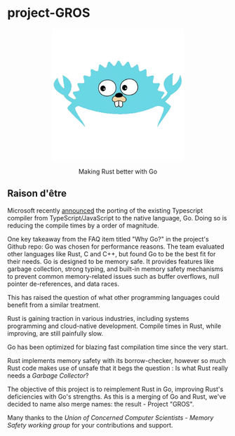 # project-GROS
<div align="center">
  <picture>
    <img alt="GROS - Making Rust better with Go" src="img/gros.png" height="300">
  </picture>
  <p>Making Rust better with Go</p>
</div>

## Raison d'être

Microsoft recently [announced](https://devblogs.microsoft.com/typescript/typescript-native-port/) the porting of the existing Typescript compiler from TypeScript/JavaScript to the native language, Go. Doing so is reducing the compile times by a order of magnitude.

One key takeaway from the FAQ item titled "Why Go?" in the project's Github repo:
Go was chosen for performance reasons. The team evaluated other languages like Rust, C and C++, but found Go to be the best fit for their needs. Go is designed to be memory safe. It provides features like garbage collection, strong typing, and built-in memory safety mechanisms to prevent common memory-related issues such as buffer overflows, null pointer de-references, and data races.

This has raised the question of what other programming languages could benefit from a similar treatment. 

Rust is gaining traction in various industries, including systems programming and cloud-native development. Compile times in Rust, while improving, are still painfully slow. 

Go has been optimized for blazing fast compilation time since the very start. 

Rust implements memory safety with its borrow-checker, however so much Rust code makes use of unsafe that it begs the question : Is what Rust really needs a *Garbage Collector*?

The objective of this project is to reimplement Rust in Go, improving Rust's deficiencies with Go's strengths. As this is a merging of Go and Rust, we've decided to name also merge names: the result - Project "GROS".

Many thanks to the _Union of Concerned Computer Scientists - Memory Safety working group_ for your contributions and support.
